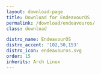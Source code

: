 ```yaml
---
layout: download-page
title: Download for EndeavourOS
permalink: /download/endeavouros/
class: download

distro_name: EndeavourOS
distro_accent: '102,50,153'
distro_icon: endeavouros.svg
order: 15
inherits: Arch Linux
---
```

